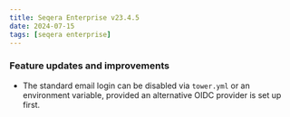 ```yaml
---
title: Seqera Enterprise v23.4.5
date: 2024-07-15
tags: [seqera enterprise]
---
```


### Feature updates and improvements

- The standard email login can be disabled via `tower.yml` or an environment variable, provided an alternative OIDC provider is set up first.
